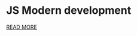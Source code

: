# JS Modern development

[READ MORE](https://dev.to/ahmedash95/webpack-vue-tailwind-typescript-for-2020-l9d)